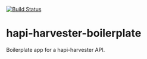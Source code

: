 [![Build Status](https://travis-ci.org/muraguti/uniritter-node-2016.svg?branch=master)](https://travis-ci.org/muraguti/uniritter-node-2016)
# hapi-harvester-boilerplate
Boilerplate app for a hapi-harvester API.
